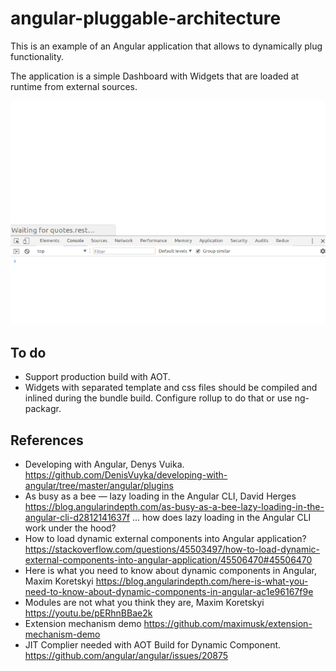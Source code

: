 # angular-pluggable-architecture
This is an example of an Angular application that allows to dynamically plug functionality.

The application is a simple Dashboard with Widgets that are loaded
at runtime from external sources.

![app screenshot](dashboard.gif)

## To do
- Support production build with AOT.
- Widgets with separated template and css files should be compiled and inlined during the bundle build. Configure rollup to do that or use ng-packagr.

## References
- Developing with Angular, Denys Vuika.
https://github.com/DenisVuyka/developing-with-angular/tree/master/angular/plugins
- As busy as a bee — lazy loading in the Angular CLI, David Herges
https://blog.angularindepth.com/as-busy-as-a-bee-lazy-loading-in-the-angular-cli-d2812141637f
... how does lazy loading in the Angular CLI work under the hood?
- How to load dynamic external components into Angular application?
https://stackoverflow.com/questions/45503497/how-to-load-dynamic-external-components-into-angular-application/45506470#45506470
- Here is what you need to know about dynamic components in Angular, Maxim Koretskyi
https://blog.angularindepth.com/here-is-what-you-need-to-know-about-dynamic-components-in-angular-ac1e96167f9e
- Modules are not what you think they are, Maxim Koretskyi
https://youtu.be/pERhnBBae2k
- Extension mechanism demo
https://github.com/maximusk/extension-mechanism-demo
- JIT Complier needed with AOT Build for Dynamic Component.
https://github.com/angular/angular/issues/20875
